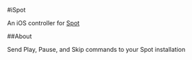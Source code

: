 #iSpot

An iOS controller for [Spot](https://github.com/minton/Spot)

##About

Send Play, Pause, and Skip commands to your Spot installation
